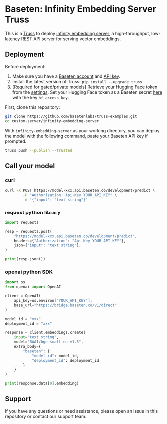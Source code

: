 # Baseten: Infinity Embedding Server Truss

This is a [Truss](https://truss.baseten.co/) to deploy [infinity embedding server](https://github.com/michaelfeil/infinity), a high-throughput, low-latency REST API server for serving vector embeddings.

## Deployment

Before deployment:

1. Make sure you have a [Baseten account](https://app.baseten.co/signup) and [API key](https://app.baseten.co/settings/account/api_keys).
2. Install the latest version of Truss: `pip install --upgrade truss`
3. [Required for gated/private models] Retrieve your Hugging Face token from the [settings](https://huggingface.co/settings/tokens). Set your Hugging Face token as a Baseten secret [here](https://app.baseten.co/settings/secrets) with the key `hf_access_key`.

First, clone this repository:

```sh
git clone https://github.com/basetenlabs/truss-examples.git
cd custom-server/infinity-embedding-server
```

With `infinity-embedding-server` as your working directory, you can deploy the model with the following command, paste your Baseten API key if prompted.

```sh
truss push --publish --trusted
```

## Call your model

### curl

```bash
curl -X POST https://model-xxx.api.baseten.co/development/predict \
        -H "Authorization: Api-Key YOUR_API_KEY" \
        -d '{"input": "text string"}'
```

### request python library

```python
import requests

resp = requests.post(
    "https://model-xxx.api.baseten.co/development/predict",
    headers={"Authorization": "Api-Key YOUR_API_KEY"},
    json={"input": "text string"},
)

print(resp.json())
```

### openai python SDK

```python
import os
from openai import OpenAI

client = OpenAI(
    api_key=os.environ["YOUR_API_KEY"],
    base_url="https://bridge.baseten.co/v1/direct"
)

model_id = "xxx"
deployment_id = "xxx"

response = client.embeddings.create(
    input="text string",
    model="BAAI/bge-small-en-v1.5",
    extra_body={
        "baseten": {
            "model_id": model_id,
            "deployment_id": deployment_id
        }
    }
)

print(response.data[0].embedding)
```

## Support

If you have any questions or need assistance, please open an issue in this repository or contact our support team.